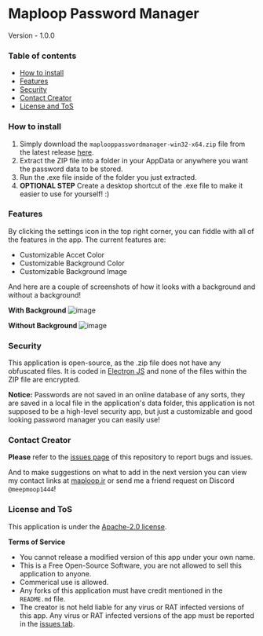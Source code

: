 # Maploop Password Manager
Version - 1.0.0

### Table of contents
* [How to install](#how-to-install)
* [Features](#features)
* [Security](#security)
* [Contact Creator](#contact-creator)
* [License and ToS](#license-and-tos)

### How to install
1. Simply download the `maplooppasswordmanager-win32-x64.zip` file from the latest release [here](https://github.com/Maploop/MaploopPasswordManager/releases/latest).
2. Extract the ZIP file into a folder in your AppData or anywhere you want the password data to be stored.
3. Run the .exe file inside of the folder you just extracted.
4. **OPTIONAL STEP** Create a desktop shortcut of the .exe file to make it easier to use for yourself! :)

### Features
By clicking the settings icon in the top right corner, you can fiddle with all of the features in the app. The current features are:
* Customizable Accet Color
* Customizable Background Color
* Customizable Background Image

And here are a couple of screenshots of how it looks with a background and without a background!

**With Background**
![image](https://cdn.discordapp.com/attachments/608604096102006811/1124781703437754428/image.png)

**Without Background**
![image](https://github.com/Maploop/MaploopPasswordManager/assets/76199586/e1d33ee0-8254-4229-ac3d-45de86f221f4)

### Security
This application is open-source, as the .zip file does not have any obfuscated files. It is coded in [Electron JS](https://www.electronjs.org/) and none of the files within the ZIP file are encrypted.

**Notice:** Passwords are not saved in an online database of any sorts, they are saved in a local file in the application's data folder, this application is not supposed to be a high-level security app, but just a customizable and good looking password manager you can easily use!

### Contact Creator
**Please** refer to the [issues page](https://github.com/Maploop/MaploopPasswordManager/issues) of this repository to report bugs and issues.

And to make suggestions on what to add in the next version you can view my contact links at [maploop.ir](https://maploop.ir) or send me a friend request on Discord `@meepmoop1444`!

### License and ToS
This application is under the [Apache-2.0 license](https://github.com/Maploop/MaploopPasswordManager/blob/main/LICENSE).

**Terms of Service**

* You cannot release a modified version of this app under your own name.
* This is a Free Open-Source Software, you are not allowed to sell this application to anyone.
* Commerical use is allowed.
* Any forks of this application must have credit mentioned in the `README.md` file.
* The creator is not held liable for any virus or RAT infected versions of this app. Any virus or RAT infected versions of the app must be reported in the [issues tab](https://github.com/Maploop/MaploopPasswordManager/issues).

